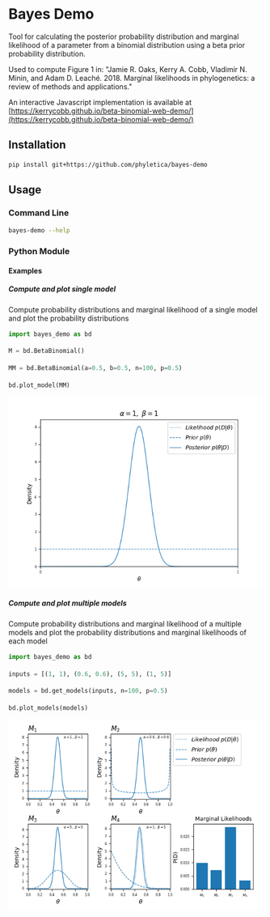 # Bayes Demo

Tool for calculating the posterior probability distribution and marginal likelihood of a parameter from a binomial distribution using a beta prior probability distribution.

Used to compute Figure 1 in:
"Jamie R. Oaks, Kerry A. Cobb, Vladimir N. Minin, and Adam D. Leaché. 2018. Marginal likelihoods in phylogenetics: a review of methods and applications."

An interactive Javascript implementation is available at [https://kerrycobb.github.io/beta-binomial-web-demo/](https://kerrycobb.github.io/beta-binomial-web-demo/)

## Installation
```bash
pip install git+https://github.com/phyletica/bayes-demo
```

## Usage
### Command Line
```bash
bayes-demo --help

```

### Python Module


#### Examples
##### Compute and plot single model
Compute probability distributions and marginal likelihood of a single model and plot the probability distributions
```python
import bayes_demo as bd

M = bd.BetaBinomial()

MM = bd.BetaBinomial(a=0.5, b=0.5, n=100, p=0.5)

bd.plot_model(MM)
```
![](/img/plot.png)


##### Compute and plot multiple models
Compute probability distributions and marginal likelihood of a multiple models and plot the probability distributions and marginal likelihoods of each model
```python
import bayes_demo as bd

inputs = [(1, 1), (0.6, 0.6), (5, 5), (1, 5)]

models = bd.get_models(inputs, n=100, p=0.5)

bd.plot_models(models)
```
![](/img/grid-plot.png)
